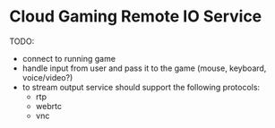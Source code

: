 # Cloud Gaming Remote IO Service

TODO:
- connect to running game
- handle input from user and pass it to the game (mouse, keyboard, voice/video?)
- to stream output service should support the following protocols:
    - rtp
    - webrtc
    - vnc
